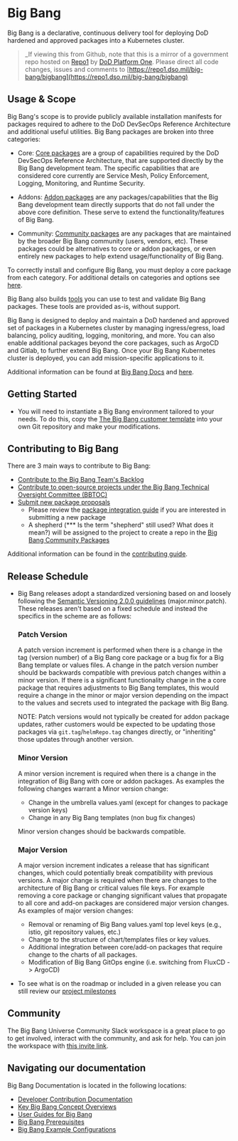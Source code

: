 # Big Bang

Big Bang is a declarative, continuous delivery tool for deploying DoD hardened and approved packages into a Kubernetes cluster.

> _If viewing this from Github, note that this is a mirror of a government repo hosted on [Repo1](https://repo1.dso.mil/) by [DoD Platform One](http://p1.dso.mil/).  Please direct all code changes, issues and comments to [https://repo1.dso.mil/big-bang/bigbang](https://repo1.dso.mil/big-bang/bigbang)

## Usage & Scope

Big Bang's scope is to provide publicly available installation manifests for packages required to adhere to the DoD DevSecOps Reference Architecture and additional useful utilities. Big Bang packages are broken into three categories:

- Core: [Core packages](./docs/understanding-bigbang/package-architecture/README.md##Core) are a group of capabilities required by the DoD DevSecOps Reference Architecture, that are supported directly by the Big Bang development team. The specific capabilities that are considered core currently are Service Mesh, Policy Enforcement, Logging, Monitoring, and Runtime Security.

- Addons: [Addon packages](./docs/understanding-bigbang/package-architecture/README.md##Addons) are any packages/capabilities that the Big Bang development team directly supports that do not fall under the above core definition. These serve to extend the functionality/features of Big Bang.

- Community: [Community packages](https://repo1.dso.mil/big-bang/product/community) are any packages that are maintained by the broader Big Bang community (users, vendors, etc). These packages could be alternatives to core or addon packages, or even entirely new packages to help extend usage/functionality of Big Bang.

To correctly install and configure Big Bang, you must deploy a core package from each category. For additional details on categories and options see [here](./docs/understanding-bigbang/package-architecture/README.md##Core).

Big Bang also builds [tools](https://repo1.dso.mil/big-bang/product/packages/gluon/-/blob/master/docs/bb-tests.md) you can use to test and validate Big Bang packages. These tools are provided as-is, without support.

Big Bang is designed to deploy and maintain a DoD hardened and approved set of packages in a Kubernetes cluster by managing ingress/egress, load balancing, policy auditing, logging, monitoring, and more. You can also enable additional packages beyond the core packages, such as ArgoCD and Gitlab, to further extend Big Bang. Once your Big Bang Kubernetes cluster is deployed, you can add mission-specific applications to it.

Additional information can be found at [Big Bang Docs](https://docs-bigbang.dso.mil) and [here](./docs/README.md).

## Getting Started

- You will need to instantiate a Big Bang environment tailored to your needs. To do this, copy the  [The Big Bang customer template](https://repo1.dso.mil/big-bang/customers/template) into your own Git repository and make your modifications. 

## Contributing to Big Bang

There are 3 main ways to contribute to Big Bang:

- [Contribute to the Big Bang Team's Backlog](https://repo1.dso.mil/big-bang/bigbang/-/issues)
- [Contribute to open-source projects under the Big Bang Technical Oversight Committee (BBTOC)](https://repo1.dso.mil/big-bang/product/bbtoc/-/blob/master/CONTRIBUTING.md)
- [Submit new package proposals](https://repo1.dso.mil/big-bang/product/bbtoc/-/issues/new?issue%5Bmilestone_id%5D=)
  - Please review the [package integration guide](./docs/developer/package-integration/README.md) if you are interested in submitting a new package
  - A shepherd (*** Is the term "shepherd" still used? What does it mean?) will be assigned to the project to create a repo in the [Big Bang Community Packages](https://repo1.dso.mil/big-bang/product/community)

Additional information can be found in the [contributing guide](./CONTRIBUTING.md).

## Release Schedule

- Big Bang releases adopt a standardized versioning based on and loosely following the [Semantic Versioning 2.0.0 guidelines](https://semver.org/spec/v2.0.0.html) (major.minor.patch). These releases aren't based on a fixed schedule and instead the specifics in the scheme are as follows:

  ### Patch Version

  A patch version increment is performed when there is a change in the tag (version number) of a Big Bang core package or a
  bug fix for a Big Bang template or values files.
  A change in the patch version number should be backwards compatible
  with previous patch changes within a minor version.  If there is a significant functionality change in the
  a core package that requires adjustments to Big Bang templates, this would require a change in the minor or major version
  depending on the impact to the values and secrets used to integrated the package with Big Bang.
  
  NOTE: Patch versions would not typically be created for addon package updates, rather customers would be expected to be 
  updating those packages via `git.tag`/`helmRepo.tag` changes directly, or "inheriting" those updates through another version.
  
  ### Minor Version
  
  A minor version increment is required when there is a change in the integration of Big Bang with core or addon packages.
  As examples the following changes warrant a Minor version change:
  
  - Change in the umbrella values.yaml (except for changes to package version keys)
  - Change in any Big Bang templates (non bug fix changes)
  
  Minor version changes should be backwards compatible.
  
  ### Major Version
  
  A major version increment indicates a release that has significant changes, which could potentially break
  compatibility with previous versions. A major change is required when there are changes to the architecture of Big Bang or
  critical values file keys.  For example removing a core package or changing significant values that propagate to all core
  and add-on packages are considered major version changes. As examples of major version changes:
  
  - Removal or renaming of Big Bang values.yaml top level keys (e.g., istio, git repository values, etc.)
  - Change to the structure of chart/templates files or key values.
  - Additional integration between core/add-on packages that require change to the charts of all packages.
  - Modification of Big Bang GitOps engine (i.e. switching from FluxCD -> ArgoCD)

- To see what is on the roadmap or included in a given release you can still review our [project milestones](https://repo1.dso.mil/groups/big-bang/-/milestones)

## Community

The Big Bang Universe Community Slack workspace is a great place to go to get involved, interact with the community, and ask for help. You can join the workspace with [this invite link](https://join.slack.com/t/bigbanguniver-ft39451/shared_invite/zt-1tnh3mq5u-a6u4BmxXBDiMwBKNiH25Bg).

## Navigating our documentation

Big Bang Documentation is located in the following locations:

- [Developer Contribution Documentation](./docs/developer/README.md)
- [Key Big Bang Concept Overviews](./docs/understanding-bigbang/README.md)
- [User Guides for Big Bang](./docs/guides/README.md)
- [Big Bang Prerequisites](./docs/prerequisites/README.md)
- [Big Bang Example Configurations](https://repo1.dso.mil/big-bang/bigbang/-/tree/master/docs/assets/configs/example)
